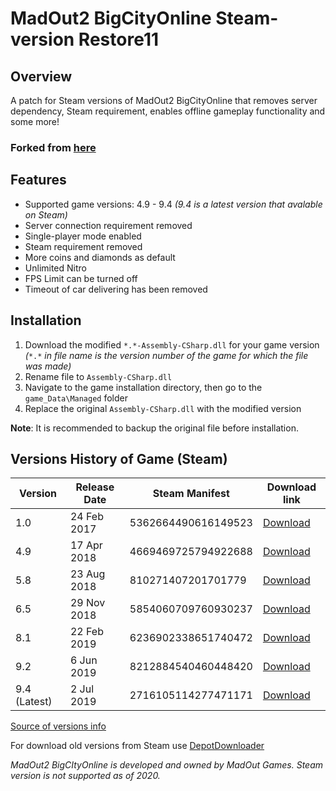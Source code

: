 # MadOut2 BigCityOnline Steam-version Restore11

## Overview

A patch for Steam versions of MadOut2 BigCityOnline that removes server dependency, Steam requirement, enables offline gameplay functionality and some more!

### Forked from [here](https://github.com/zetsense/MadOut2Restore)

## Features

* Supported game versions: 4.9 - 9.4 *(9.4 is a latest version that avalable on Steam)*
* Server connection requirement removed
* Single-player mode enabled
* Steam requirement removed
* More coins and diamonds as default
* Unlimited Nitro
* FPS Limit can be turned off
* Timeout of car delivering has been removed

## Installation

1. Download the modified `*.*-Assembly-CSharp.dll` for your game version *(*`*.*` *in file name is the version number of the game for which the file was made)*
2. Rename file to `Assembly-CSharp.dll`
3. Navigate to the game installation directory, then go to the `game_Data\Managed` folder
4. Replace the original `Assembly-CSharp.dll` with the modified version

**Note**: It is recommended to backup the original file before installation.

## Versions History of Game (Steam)

| Version      | Release Date | Steam Manifest      | Download link |
|--------------|--------------|---------------------|---------------|
| 1.0          | 24 Feb 2017  | 5362664490616149523 | [Download](https://cloud.basesquad.ru/s/ceARm7BsCEowTZe/download/MadOut_BIG_City.zip)      |
| 4.9          | 17 Apr 2018  | 4669469725794922688 | [Download](https://cloud.basesquad.ru/s/gCmBfHTgMHAPWpX/download/MadOut2_BCO_Steam_v4.9.zip)      |
| 5.8          | 23 Aug 2018  | 810271407201701779  | [Download](https://cloud.basesquad.ru/s/9YYFZT7wJswYJbr/download/MadOut2_BCO_Steam_v5.8.zip)      |
| 6.5          | 29 Nov 2018  | 5854060709760930237 | [Download](https://cloud.basesquad.ru/s/ErTrNSSNyYNm4wd/download/MadOut2_BCO_Steam_v6.5.zip)      |
| 8.1          | 22 Feb 2019  | 6236902338651740472 | [Download](https://cloud.basesquad.ru/s/F7bgpb5pFKcZBHT/download/MadOut2_BCO_Steam_v8.1.zip)      |
| 9.2          | 6 Jun 2019   | 8212884540460448420 | [Download](https://cloud.basesquad.ru/s/2QbrwKC2eaaKK3W/download/MadOut2_BCO_Steam_v9.2.zip)      |
| 9.4 (Latest) | 2 Jul 2019   | 2716105114277471171 | [Download](https://cloud.basesquad.ru/s/rw6EW4LebK4YwZ5/download/MadOut2_BCO_Steam_v9.4.zip)      |

[Source of versions info](https://steamdb.info/depot/586981/manifests/)

For download old versions from Steam use [DepotDownloader](https://github.com/SteamRE/DepotDownloader)

*MadOut2 BigCItyOnline is developed and owned by MadOut Games. Steam version is not supported as of 2020.*
